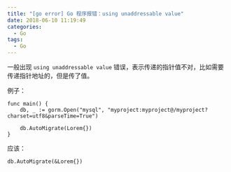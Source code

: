 ```yaml
---
title: "[go error] Go 程序报错：using unaddressable value"
date: 2018-06-10 11:19:49
categories:
  - Go
tags:
  - Go
---
```


一般出现 `using unaddressable value` 错误，表示传递的指针值不对，比如需要传递指针地址的，但是传了值。

例子：

```
func main() {
    db, _ := gorm.Open("mysql", "myproject:myproject@/myproject?charset=utf8&parseTime=True")

    db.AutoMigrate(Lorem{})
}
```

应该：

```
db.AutoMigrate(&Lorem{})
```
